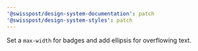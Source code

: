```yaml
---
'@swisspost/design-system-documentation': patch
'@swisspost/design-system-styles': patch
---
```


Set a `max-width` for badges and add ellipsis for overflowing text.
